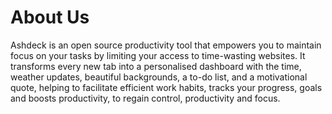 # About Us
Ashdeck is an open source  productivity tool  that empowers you to maintain focus on your tasks by limiting your access to time-wasting websites. 
It transforms every new tab into a personalised dashboard with the time, weather updates, beautiful backgrounds, a to-do list, and a motivational quote,
helping to facilitate efficient work habits, tracks your progress, goals and boosts productivity, to regain control, productivity and focus.
